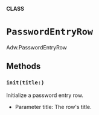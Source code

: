 **CLASS**

# `PasswordEntryRow`

Adw.PasswordEntryRow

## Methods
### `init(title:)`

Initialize a password entry row.
- Parameter title: The row's title.
